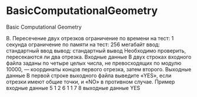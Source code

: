 # BasicComputationalGeometry
Basic Computational Geometry


B. Пересечение двух отрезков
ограничение по времени на тест: 1 секунда
ограничение по памяти на тест: 256 мегабайт
ввод: стандартный ввод
вывод: стандартный вывод
Необходимо проверить, пересекаются ли два отрезка.
Входные данные
В двух строках входного файла заданы по четыре целых числа, не превосходящих по модулю 10000, — координаты концов первого отрезка, затем второго.
Выходные данные
В первой строке выходного файла выведите «YES», если отрезки имеют общие точки, и «NO» в противном случае.
Пример
входные данные
5 1 2 6
1 1 7 8
выходные данные
YES
